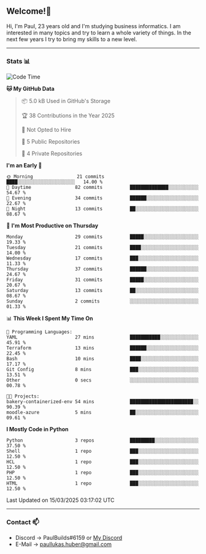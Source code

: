 ## Welcome!👋

Hi, I'm Paul, 23 years old and I'm studying business informatics. I am interested in many topics and try to learn a whole variety of things. In the next few years I try to bring my skills to a new level.

---
### Stats 📊

<!--START_SECTION:waka-->
![Code Time](http://img.shields.io/badge/Code%20Time-98%20hrs%201%20min-blue)

**🐱 My GitHub Data** 

> 📦 5.0 kB Used in GitHub's Storage 
 > 
> 🏆 38 Contributions in the Year 2025
 > 
> 🚫 Not Opted to Hire
 > 
> 📜 5 Public Repositories 
 > 
> 🔑 4 Private Repositories 
 > 
**I'm an Early 🐤** 

```text
🌞 Morning                21 commits          ████░░░░░░░░░░░░░░░░░░░░░   14.00 % 
🌆 Daytime                82 commits          ██████████████░░░░░░░░░░░   54.67 % 
🌃 Evening                34 commits          ██████░░░░░░░░░░░░░░░░░░░   22.67 % 
🌙 Night                  13 commits          ██░░░░░░░░░░░░░░░░░░░░░░░   08.67 % 
```
📅 **I'm Most Productive on Thursday** 

```text
Monday                   29 commits          █████░░░░░░░░░░░░░░░░░░░░   19.33 % 
Tuesday                  21 commits          ████░░░░░░░░░░░░░░░░░░░░░   14.00 % 
Wednesday                17 commits          ███░░░░░░░░░░░░░░░░░░░░░░   11.33 % 
Thursday                 37 commits          ██████░░░░░░░░░░░░░░░░░░░   24.67 % 
Friday                   31 commits          █████░░░░░░░░░░░░░░░░░░░░   20.67 % 
Saturday                 13 commits          ██░░░░░░░░░░░░░░░░░░░░░░░   08.67 % 
Sunday                   2 commits           ░░░░░░░░░░░░░░░░░░░░░░░░░   01.33 % 
```


📊 **This Week I Spent My Time On** 

```text
💬 Programming Languages: 
YAML                     27 mins             ███████████░░░░░░░░░░░░░░   45.91 % 
Terraform                13 mins             ██████░░░░░░░░░░░░░░░░░░░   22.45 % 
Bash                     10 mins             ████░░░░░░░░░░░░░░░░░░░░░   17.17 % 
Git Config               8 mins              ███░░░░░░░░░░░░░░░░░░░░░░   13.51 % 
Other                    0 secs              ░░░░░░░░░░░░░░░░░░░░░░░░░   00.78 % 

🐱‍💻 Projects: 
bakery-containerized-env 54 mins             ███████████████████████░░   90.39 % 
moodle-azure             5 mins              ██░░░░░░░░░░░░░░░░░░░░░░░   09.61 % 
```

**I Mostly Code in Python** 

```text
Python                   3 repos             █████████░░░░░░░░░░░░░░░░   37.50 % 
Shell                    1 repo              ███░░░░░░░░░░░░░░░░░░░░░░   12.50 % 
HCL                      1 repo              ███░░░░░░░░░░░░░░░░░░░░░░   12.50 % 
PHP                      1 repo              ███░░░░░░░░░░░░░░░░░░░░░░   12.50 % 
HTML                     1 repo              ███░░░░░░░░░░░░░░░░░░░░░░   12.50 % 
```




 Last Updated on 15/03/2025 03:17:02 UTC
<!--END_SECTION:waka-->

---
### Contact 📫

* Discord -> PaulBuilds#6159 or [My Discord](https://discord.gg/7kq6UnB)
* E-Mail -> paullukas.huber@gmail.com
